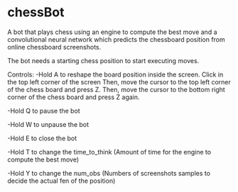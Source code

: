 # chessBot
A bot that plays chess using an engine to compute the best move and a convolutional neural network which predicts the chessboard position from online chessboard screenshots.

The bot needs a starting chess position to start executing moves.

Controls:
  -Hold A to reshape the board position inside the screen.
  Click in the top left corner of the screen
  Then, move the cursor to the top left corner of the chess board and press Z.
  Then, move the cursor to the bottom right corner of the chess board and press Z again.

  -Hold Q to pause the bot

  -Hold W to unpause the bot

  -Hold E to close the bot

  -Hold T to change the time_to_think (Amount of time for the engine to compute the best move)

  -Hold Y to change the num_obs (Numbers of screenshots samples to decide the actual fen of the position)
